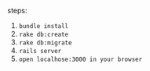 steps:
1. `bundle install`
2. `rake db:create`
3. `rake db:migrate`
4. `rails server`
5. `open localhose:3000 in your browser`
